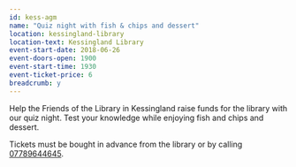 ```yaml
---
id: kess-agm
name: "Quiz night with fish & chips and dessert"
location: kessingland-library
location-text: Kessingland Library
event-start-date: 2018-06-26
event-doors-open: 1900
event-start-time: 1930
event-ticket-price: 6
breadcrumb: y
---
```


Help the Friends of the Library in Kessingland raise funds for the library with our quiz night. Test your knowledge while enjoying fish and chips and dessert.

Tickets must be bought in advance from the library or by calling [07789644645](tel:07789644645).

